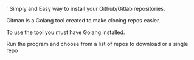 
                                                                        


                                              

`
Simply and Easy way to install your Github/Gitlab repositories.

Gitman is a Golang tool created to make cloning repos easier.

To use the tool you must have Golang installed.

Run the program and choose from a list of repos to download or a single repo
